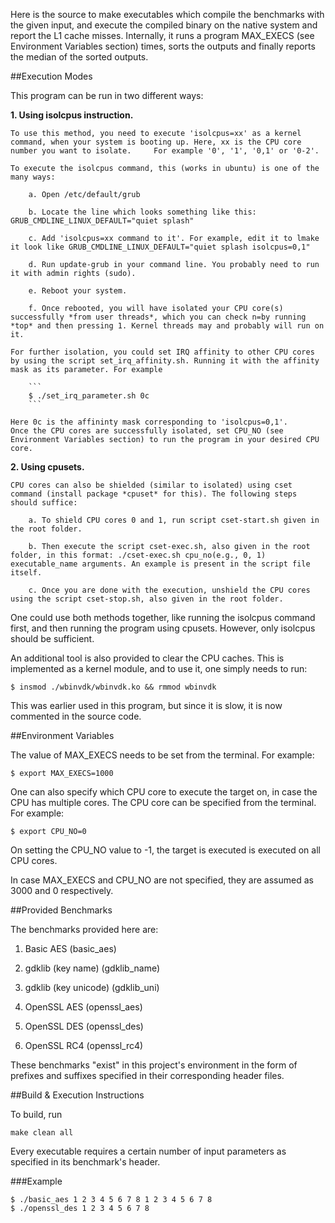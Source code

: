 Here is the source to make executables which compile the benchmarks with the given input, and execute the compiled binary on the native system and report the L1 cache misses. Internally, it runs a program MAX_EXECS (see Environment Variables section) times, sorts the outputs and finally reports the median of the sorted outputs.



##Execution Modes

This program can be run in two different ways:

**1. Using isolcpus instruction.**

	To use this method, you need to execute 'isolcpus=xx' as a kernel command, when your system is booting up. Here, xx is the CPU core number you want to isolate. 	For example '0', '1', '0,1' or '0-2'.

	To execute the isolcpus command, this (works in ubuntu) is one of the many ways:

		a. Open /etc/default/grub

		b. Locate the line which looks something like this: GRUB_CMDLINE_LINUX_DEFAULT="quiet splash"

		c. Add 'isolcpus=xx command to it'. For example, edit it to lmake it look like GRUB_CMDLINE_LINUX_DEFAULT="quiet splash isolcpus=0,1"

		d. Run update-grub in your command line. You probably need to run it with admin rights (sudo).

		e. Reboot your system.

		f. Once rebooted, you will have isolated your CPU core(s) successfully *from user threads*, which you can check n=by running *top* and then pressing 1. Kernel threads may and probably will run on it.
	
	For further isolation, you could set IRQ affinity to other CPU cores by using the script set_irq_affinity.sh. Running it with the affinity mask as its parameter. For example

		```
		$ ./set_irq_parameter.sh 0c
		```

	Here 0c is the affininty mask corresponding to 'isolcpus=0,1'.
	Once the CPU cores are successfully isolated, set CPU_NO (see Environment Variables section) to run the program in your desired CPU core.

**2. Using cpusets.**

	CPU cores can also be shielded (similar to isolated) using cset command (install package *cpuset* for this). The following steps should suffice:

		a. To shield CPU cores 0 and 1, run script cset-start.sh given in the root folder.

		b. Then execute the script cset-exec.sh, also given in the root folder, in this format: ./cset-exec.sh cpu_no(e.g., 0, 1) executable_name arguments. An example is present in the script file itself.

		c. Once you are done with the execution, unshield the CPU cores using the script cset-stop.sh, also given in the root folder.

One could use both methods together, like running the isolcpus command first, and then running the program using cpusets. However, only isolcpus should be sufficient.

An additional tool is also provided to clear the CPU caches. This is implemented as a kernel module, and to use it, one simply needs to run:
```
$ insmod ./wbinvdk/wbinvdk.ko && rmmod wbinvdk
```
This was earlier used in this program, but since it is slow, it is now commented in the source code.



##Environment Variables

The value of MAX_EXECS needs to be set from the terminal. For example:
```
$ export MAX_EXECS=1000
```

One can also specify which CPU core to execute the target on, in case the CPU has multiple cores. The CPU core can be specified from the terminal. For example:
```
$ export CPU_NO=0
```
On setting the CPU_NO value to -1, the target is executed is executed on all CPU cores.

In case MAX_EXECS and CPU_NO are not specified, they are assumed as 3000 and 0 respectively.



##Provided Benchmarks

The benchmarks provided here are:

1. Basic AES (basic_aes)

2. gdklib (key name) (gdklib_name)

3. gdklib (key unicode) (gdklib_uni)

4. OpenSSL AES (openssl_aes)

5. OpenSSL DES (openssl_des)

6. OpenSSL RC4 (openssl_rc4)


These benchmarks "exist" in this project's environment in the form of prefixes and suffixes specified in their corresponding header files.



##Build & Execution Instructions

To build, run
```
make clean all
```

Every executable requires a certain number of input parameters as specified in its benchmark's header.

###Example
```
$ ./basic_aes 1 2 3 4 5 6 7 8 1 2 3 4 5 6 7 8
$ ./openssl_des 1 2 3 4 5 6 7 8
```